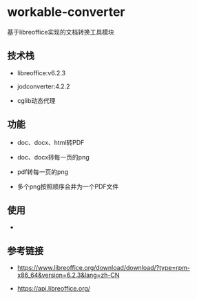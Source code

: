 # workable-converter
基于libreoffice实现的文档转换工具模块

## 技术栈

* libreoffice:v6.2.3

* jodconverter:4.2.2

* cglib动态代理

## 功能

* doc、docx、html转PDF

* doc、docx转每一页的png

* pdf转每一页的png

* 多个png按照顺序合并为一个PDF文件

## 使用

* 

## 参考链接

* https://www.libreoffice.org/download/download/?type=rpm-x86_64&version=6.2.3&lang=zh-CN

* https://api.libreoffice.org/




